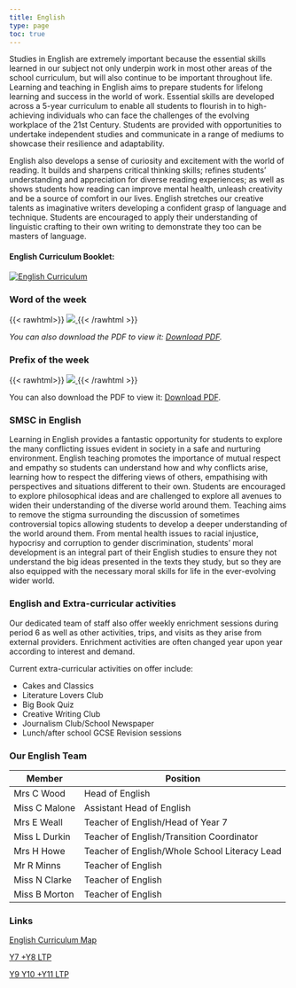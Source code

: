 ```yaml
---
title: English
type: page
toc: true
---
```


Studies in English are extremely important because the essential skills learned in our subject not only underpin work in most other areas of the school curriculum, but will also continue to be important throughout life. Learning and teaching in English aims to prepare students for lifelong learning and success in the world of work. Essential skills are developed across a 5-year curriculum to enable all students to flourish in to high-achieving individuals who can face the challenges of the evolving workplace of the 21st Century. Students are provided with opportunities to undertake independent studies and communicate in a range of mediums to showcase their resilience and adaptability.

English also develops a sense of curiosity and excitement with the world of reading. It builds and sharpens critical thinking skills; refines students’ understanding and appreciation for diverse reading experiences; as well as shows students how reading can improve mental health, unleash creativity and be a source of comfort in our lives. English stretches our creative talents as imaginative writers developing a confident grasp of language and technique. Students are encouraged to apply their understanding of linguistic crafting to their own writing to demonstrate they too can be masters of language.

#### English Curriculum Booklet: 

[![English Curriculum](https://stjosephsbolton.org.uk/wp-content/uploads/2022/03/English-Capture-209x300.png)](https://stjosephsbolton.org.uk/wp-content/uploads/2022/11/Departmental-Curriculum-Handbook-English-1.pdf)

### Word of the week
{{< rawhtml>}}
<a href="https://stjosephsbolton.org.uk/wp-content/uploads/2022/07/38-18.7.22-Dem.pdf">
    <img src="/assets/english/WOTW.png">
</a>
{{< /rawhtml >}}

*You can also download the PDF to view it: [Download PDF](https://stjosephsbolton.org.uk/wp-content/uploads/2022/07/38-18.7.22-Dem.pdf).*

### Prefix of the week
{{< rawhtml>}}
<a href="https://joeys-rchs.pages.dev/assets/english/macro.pdf">
    <img src="/assets/english/PFOTW.png">
</a>
{{< /rawhtml >}}

You can also download the PDF to view it: [Download PDF](/assets/english/macro.pdf).

### SMSC in English

Learning in English provides a fantastic opportunity for students to explore the many conflicting issues evident in society in a safe and nurturing environment. English teaching promotes the importance of mutual respect and empathy so students can understand how and why conflicts arise, learning how to respect the differing views of others, empathising with perspectives and situations different to their own. Students are encouraged to explore philosophical ideas and are challenged to explore all avenues to widen their understanding of the diverse world around them. Teaching aims to remove the stigma surrounding the discussion of sometimes controversial topics allowing students to develop a deeper understanding of the world around them. From mental health issues to racial injustice, hypocrisy and corruption to gender discrimination, students’ moral development is an integral part of their English studies to ensure they not understand the big ideas presented in the texts they study, but so they are also equipped with the necessary moral skills for life in the ever-evolving wider world.

### English and Extra-curricular activities

Our dedicated team of staff also offer weekly enrichment sessions during period 6 as well as other activities, trips, and visits as they arise from external providers. Enrichment activities are often changed year upon year according to interest and demand.

Current extra-curricular activities on offer include:

- Cakes and Classics
- Literature Lovers Club
- Big Book Quiz
- Creative Writing Club
- Journalism Club/School Newspaper
- Lunch/after school GCSE Revision sessions

### Our English Team

| Member        | Position                                      |
|---------------|-----------------------------------------------|
| Mrs C Wood    | Head of English                                |
| Miss C Malone | Assistant Head of English                      |
| Mrs E Weall   | Teacher of English/Head of Year 7              |
| Miss L Durkin | Teacher of English/Transition Coordinator      |
| Mrs H Howe    | Teacher of English/Whole School Literacy Lead  |
| Mr R Minns    | Teacher of English                             |
| Miss N Clarke | Teacher of English                             |
| Miss B Morton | Teacher of English                             |

### Links

[English Curriculum Map](https://stjosephsbolton.org.uk/wp-content/uploads/2022/10/English-Curriculum-Map.pdf)

[Y7 +Y8 LTP](https://stjosephsbolton.org.uk/wp-content/uploads/2022/10/NEW-Y7-Y8-LTP.pdf)

[Y9 Y10 +Y11 LTP](https://stjosephsbolton.org.uk/wp-content/uploads/2022/10/NEW-Y9-Y10-Y11-LTP.pdf)